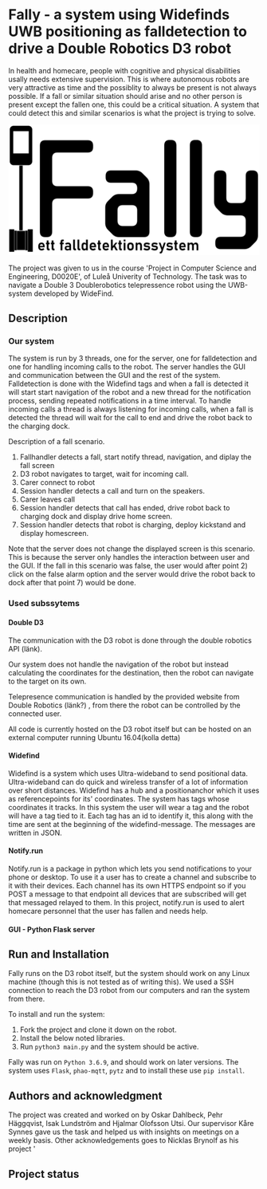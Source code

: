 # Fally - a system using Widefinds UWB positioning as falldetection to drive a Double Robotics D3 robot
In health and homecare, people with cognitive and physical disabilities usally needs extensive supervision. This is where autonomous robots are very attractive as time and the possiblity to always be present is not always possible. If a fall or similar situation should arise and no other person is present except the fallen one, this could be a critical situation. A system that could detect this and similar scenarios is what the project is trying to solve.

<img src = "https://github.com/IsakLundstrom/D0020E_UWB_Nav_DR3/blob/main/webpage/static/images/Fally-logo.png?raw=true" width="700">

The project was given to us in the course 'Project in Computer Science and Engineering, D0020E', of Luleå Univerity of Technology. The task was to navigate a Double 3 Doublerobotics telepressence robot using the UWB-system developed by WideFind.

## Description
### Our system
The system is run by 3 threads, one for the server, one for falldetection and one for handling incoming calls to the robot. The server handles the GUI and communication between the GUI and the rest of the system. Falldetection is done with the Widefind tags and when a fall is detected it will start start navigation of the robot and a new thread for the notification process, sending repeated notifications in a time interval. To handle incoming calls a thread is always listening for incoming calls, when a fall is detected the thread will wait for the call to end and drive the robot back to the charging dock.

Description of a fall scenario.

1. Fallhandler detects a fall, start notify thread, navigation, and diplay the fall screen
2. D3 robot navigates to target, wait for incoming call.
3. Carer connect to robot
4. Session handler detects a call and turn on the speakers.
5. Carer leaves call
6. Session handler detects that call has ended, drive robot back to charging dock and display
drive home screen.
7. Session handler detects that robot is charging, deploy kickstand and display homescreen.

Note that the server does not change the displayed screen is this scenario. This is because  the server only handles the interaction between user and the GUI. If the fall in this scenario was false, the user would after point 2) click on the false alarm option and the server would drive the robot back to dock after that point 7) would be done. 

### Used subssytems

#### Double D3
The communication with the D3 robot is done through the double robotics API (länk).

Our system does not handle the navigation of the robot but instead calculating the coordinates for the destination, then the robot can navigate to the target on its own.

Telepresence communication is handled by the provided website from Double Robotics (länk?) 
, from there the robot can be controlled by the connected user. 

All code is currently hosted on the D3 robot itself but can be hosted on an external computer
running Ubuntu 16.04(kolla detta)

#### Widefind
Widefind is a system which uses Ultra-wideband to send positional data. Ultra-wideband can do quick 
and wireless transfer of a lot of information over short distances.
Widefind has a hub and a positionanchor which it uses as referencepoints for its' coordinates.
The system has tags whose coordinates it tracks. In this system the user will wear a tag and the robot will have
a tag tied to it. Each tag has an id to identify it, this along with the time
are sent at the beginning of the widefind-message. The messages are written in JSON.

#### Notify.run
Notify.run is a package in python which lets you send notifications to your phone or desktop. 
To use it a user has to create a channel and subscribe to it with their devices. Each channel has its 
own HTTPS endpoint so if you POST a message to that endpoint all devices that are subscribed will get that messaged relayed to them.
In this project, notify.run is used to alert homecare personnel that the user has fallen and needs help.

#### GUI - Python Flask server

## Run and Installation
Fally runs on the D3 robot itself, but the system should work on any Linux machine (though this is not tested as of writing this). We used a SSH connection to reach the D3 robot from our computers and ran the system from there. 

To install and run the system: 
1. Fork the project and clone it down on the robot. 
2. Install the below noted libraries.
3. Run `python3 main.py` and the system should be active.

Fally was run on `Python 3.6.9`, and should work on later versions. The system uses `Flask`, `phao-mqtt`, `pytz` and to install these use `pip install`.

## Authors and acknowledgment
The project was created and worked on by Oskar Dahlbeck, Pehr Häggqvist, Isak Lundström and Hjalmar Olofsson Utsi. 
Our supervisor Kåre Synnes gave us the task and helped us with insights on meetings on a weekly basis.
Other acknowledgements goes to Nicklas Brynolf as his project '


## Project status
